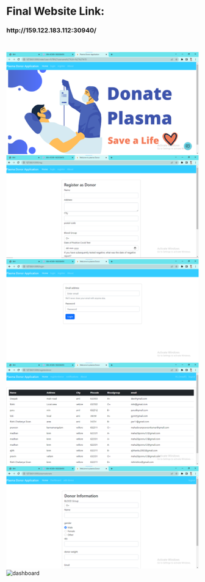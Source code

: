 <h1>Final Website Link:</h1><h3>http://159.122.183.112:30940/</h3>
</br>


![home](./code/output/home.png)
![register](./code/output/register.png)
![login](./code/output/login.png)
![registerdonor](./code/output/registerdonor.png)
![adddonor](./code/output/donor.png)
![dashboard](./code/output/dashboard.png)
